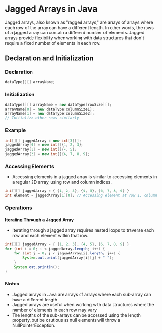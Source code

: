 # Jagged Arrays in Java

Jagged arrays, also known as "ragged arrays," are arrays of arrays where each row of the array can have a different length. In other words, the rows of a jagged array can contain a different number of elements. Jagged arrays provide flexibility when working with data structures that don't require a fixed number of elements in each row.

## Declaration and Initialization

### Declaration

```java
dataType[][] arrayName;
```

### Initialization

```java
dataType[][] arrayName = new dataType[rowSize][];
arrayName[0] = new dataType[columnSize1];
arrayName[1] = new dataType[columnSize2];
// Initialize other rows similarly
```

### Example

```java
int[][] jaggedArray = new int[3][];
jaggedArray[0] = new int[]{1, 2, 3};
jaggedArray[1] = new int[]{4, 5};
jaggedArray[2] = new int[]{6, 7, 8, 9};
```

### Accessing Elements

- Accessing elements in a jagged array is similar to accessing elements in a regular 2D array, using row and column indices.

```java
int[][] jaggedArray = { {1, 2, 3}, {4, 5}, {6, 7, 8, 9} };
int element = jaggedArray[1][0]; // Accessing element at row 1, column 0 (4)
```

### Operations

#### Iterating Through a Jagged Array

- Iterating through a jagged array requires nested loops to traverse each row and each element within that row.

```java
int[][] jaggedArray = { {1, 2, 3}, {4, 5}, {6, 7, 8, 9} };
for (int i = 0; i < jaggedArray.length; i++) {
    for (int j = 0; j < jaggedArray[i].length; j++) {
        System.out.print(jaggedArray[i][j] + " ");
    }
    System.out.println();
}
```

### Notes

- Jagged arrays in Java are arrays of arrays where each sub-array can have a different length.
- Jagged arrays are useful when working with data structures where the number of elements in each row may vary.
- The lengths of the sub-arrays can be accessed using the length property, but be cautious as null elements will throw a NullPointerException.
